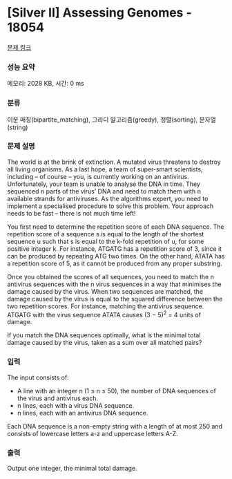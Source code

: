 # [Silver II] Assessing Genomes - 18054 

[문제 링크](https://www.acmicpc.net/problem/18054) 

### 성능 요약

메모리: 2028 KB, 시간: 0 ms

### 분류

이분 매칭(bipartite_matching), 그리디 알고리즘(greedy), 정렬(sorting), 문자열(string)

### 문제 설명

<p>The world is at the brink of extinction. A mutated virus threatens to destroy all living organisms. As a last hope, a team of super-smart scientists, including – of course – you, is currently working on an antivirus. Unfortunately, your team is unable to analyse the DNA in time. They sequenced n parts of the virus’ DNA and need to match them with n available strands for antiviruses. As the algorithms expert, you need to implement a specialised procedure to solve this problem. Your approach needs to be fast – there is not much time left!</p>

<p>You first need to determine the repetition score of each DNA sequence. The repetition score of a sequence s is equal to the length of the shortest sequence u such that s is equal to the k-fold repetition of u, for some positive integer k. For instance, ATGATG has a repetition score of 3, since it can be produced by repeating ATG two times. On the other hand, ATATA has a repetition score of 5, as it cannot be produced from any proper substring.</p>

<p>Once you obtained the scores of all sequences, you need to match the n antivirus sequences with the n virus sequences in a way that minimises the damage caused by the virus. When two sequences are matched, the damage caused by the virus is equal to the squared difference between the two repetition scores. For instance, matching the antivirus sequence ATGATG with the virus sequence ATATA causes (3 − 5)<sup>2</sup> = 4 units of damage.</p>

<p>If you match the DNA sequences optimally, what is the minimal total damage caused by the virus, taken as a sum over all matched pairs?</p>

### 입력 

 <p>The input consists of:</p>

<ul>
	<li>A line with an integer n (1 ≤ n ≤ 50), the number of DNA sequences of the virus and antivirus each.</li>
	<li>n lines, each with a virus DNA sequence.</li>
	<li>n lines, each with an antivirus DNA sequence.</li>
</ul>

<p>Each DNA sequence is a non-empty string with a length of at most 250 and consists of lowercase letters a-z and uppercase letters A-Z.</p>

### 출력 

 <p>Output one integer, the minimal total damage.</p>

